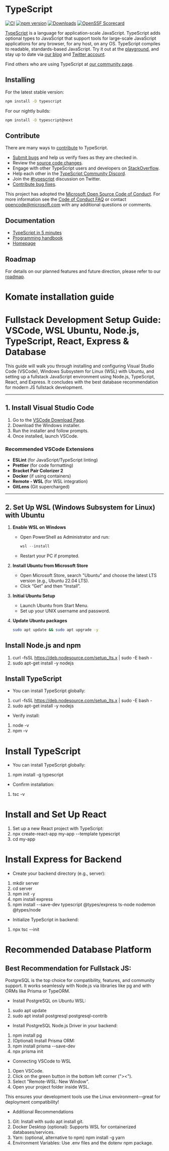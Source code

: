 
# TypeScript

[![CI](https://github.com/microsoft/TypeScript/actions/workflows/ci.yml/badge.svg)](https://github.com/microsoft/TypeScript/actions/workflows/ci.yml)
[![npm version](https://badge.fury.io/js/typescript.svg)](https://www.npmjs.com/package/typescript)
[![Downloads](https://img.shields.io/npm/dm/typescript.svg)](https://www.npmjs.com/package/typescript)
[![OpenSSF Scorecard](https://api.securityscorecards.dev/projects/github.com/microsoft/TypeScript/badge)](https://securityscorecards.dev/viewer/?uri=github.com/microsoft/TypeScript)


[TypeScript](https://www.typescriptlang.org/) is a language for application-scale JavaScript. TypeScript adds optional types to JavaScript that support tools for large-scale JavaScript applications for any browser, for any host, on any OS. TypeScript compiles to readable, standards-based JavaScript. Try it out at the [playground](https://www.typescriptlang.org/play/), and stay up to date via [our blog](https://blogs.msdn.microsoft.com/typescript) and [Twitter account](https://twitter.com/typescript).

Find others who are using TypeScript at [our community page](https://www.typescriptlang.org/community/).

## Installing

For the latest stable version:

```bash
npm install -D typescript
```

For our nightly builds:

```bash
npm install -D typescript@next
```

## Contribute

There are many ways to [contribute](https://github.com/microsoft/TypeScript/blob/main/CONTRIBUTING.md) to TypeScript.
* [Submit bugs](https://github.com/microsoft/TypeScript/issues) and help us verify fixes as they are checked in.
* Review the [source code changes](https://github.com/microsoft/TypeScript/pulls).
* Engage with other TypeScript users and developers on [StackOverflow](https://stackoverflow.com/questions/tagged/typescript).
* Help each other in the [TypeScript Community Discord](https://discord.gg/typescript).
* Join the [#typescript](https://twitter.com/search?q=%23TypeScript) discussion on Twitter.
* [Contribute bug fixes](https://github.com/microsoft/TypeScript/blob/main/CONTRIBUTING.md).

This project has adopted the [Microsoft Open Source Code of Conduct](https://opensource.microsoft.com/codeofconduct/). For more information see
the [Code of Conduct FAQ](https://opensource.microsoft.com/codeofconduct/faq/) or contact [opencode@microsoft.com](mailto:opencode@microsoft.com)
with any additional questions or comments.

## Documentation

*  [TypeScript in 5 minutes](https://www.typescriptlang.org/docs/handbook/typescript-in-5-minutes.html)
*  [Programming handbook](https://www.typescriptlang.org/docs/handbook/intro.html)
*  [Homepage](https://www.typescriptlang.org/)

## Roadmap

For details on our planned features and future direction, please refer to our [roadmap](https://github.com/microsoft/TypeScript/wiki/Roadmap).

# Komate installation guide

# Fullstack Development Setup Guide: VSCode, WSL Ubuntu, Node.js, TypeScript, React, Express & Database

This guide will walk you through installing and configuring Visual Studio Code (VSCode), Windows Subsystem for Linux (WSL) with Ubuntu, and setting up a fullstack JavaScript environment using Node.js, TypeScript, React, and Express. It concludes with the best database recommendation for modern JS fullstack development.

---

## 1. Install Visual Studio Code

1. Go to the [VSCode Download Page](https://code.visualstudio.com/).
2. Download the Windows installer.
3. Run the installer and follow prompts.
4. Once installed, launch VSCode.

### Recommended VSCode Extensions

- **ESLint** (for JavaScript/TypeScript linting)
- **Prettier** (for code formatting)
- **Bracket Pair Colorizer 2**
- **Docker** (if using containers)
- **Remote - WSL** (for WSL integration)
- **GitLens** (Git supercharged)

---

## 2. Set Up WSL (Windows Subsystem for Linux) with Ubuntu

1. **Enable WSL on Windows**
   - Open PowerShell as Administrator and run:
     ```powershell
     wsl --install
     ```
   - Restart your PC if prompted.

2. **Install Ubuntu from Microsoft Store**
   - Open Microsoft Store, search "Ubuntu" and choose the latest LTS version (e.g., Ubuntu 22.04 LTS).
   - Click “Get” and then “Install”.

3. **Initial Ubuntu Setup**
   - Launch Ubuntu from Start Menu.
   - Set up your UNIX username and password.

4. **Update Ubuntu packages**
   ```bash
   sudo apt update && sudo apt upgrade -y

## Install Node.js and npm
1. curl -fsSL https://deb.nodesource.com/setup_lts.x | sudo -E bash -
2. sudo apt-get install -y nodejs

## Install TypeScript
- You can install TypeScript globally:
1. curl -fsSL https://deb.nodesource.com/setup_lts.x | sudo -E bash -
2. sudo apt-get install -y nodejs
- Verify install:
1. node -v
2. npm -v

# Install TypeScript
- You can install TypeScript globally:
1. npm install -g typescript
- Confirm installation:
1. tsc -v

# Install and Set Up React
1. Set up a new React project with TypeScript:
2. npx create-react-app my-app --template typescript
3. cd my-app

# Install Express for Backend
- Create your backend directory (e.g., server):

1. mkdir server
2. cd server
3. npm init -y
4. npm install express
5. npm install --save-dev typescript @types/express ts-node nodemon @types/node

- Initialize TypeScript in backend:
1. npx tsc --init

# Recommended Database Platform
## Best Recommendation for Fullstack JS:

PostgreSQL is the top choice for compatibility, features, and community support.
It works seamlessly with Node.js via libraries like pg and with ORMs like Prisma or TypeORM.
- Install PostgreSQL on Ubuntu WSL:
1. sudo apt update
2. sudo apt install postgresql postgresql-contrib

- Install PostgreSQL Node.js Driver in your backend:
1. npm install pg
2. (Optional) Install Prisma ORM:
3. npm install prisma --save-dev
4. npx prisma init

- Connecting VSCode to WSL
1. Open VSCode.
2. Click on the green button in the bottom left corner ("><").
3. Select "Remote-WSL: New Window".
4. Open your project folder inside WSL.

This ensures your development tools use the Linux environment—great for deployment compatibility!

- Additional Recommendations
1. Git: Install with sudo apt install git.
2. Docker Desktop (optional): Supports WSL for containerized databases/services.
3. Yarn: (optional, alternative to npm) npm install -g yarn
4. Environment Variables: Use .env files and the dotenv npm package.